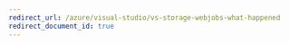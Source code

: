 ```yaml
---
redirect_url: /azure/visual-studio/vs-storage-webjobs-what-happened
redirect_document_id: true
---
```

